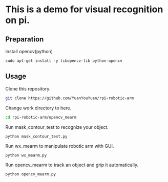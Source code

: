 # This is a demo for visual recognition on pi.

## Preparation

Install opencv(python)

```shell
sudo apt-get install -y libopencv-lib python-opencv
```

## Usage

Clone this repository.

```sh
git clone https://github.com/YuanYouYuan/rpi-robotic-arm
```
Change work directory to here.

```sh
cd rpi-robotic-arm/opencv_mearm
```

Run mask_contour_test to recognize your object.

```shell
python mask_contour_test.py
```
Run wx_mearm to manipulate robotic arm with GUI.

```shell
python wx_mearm.py
```

Run opencv_mearm to track an object and grip it automatically.

```shell
python opencv_mearm.py
```


